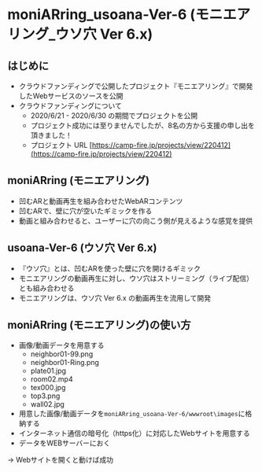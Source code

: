 # moniARring_usoana-Ver-6 (モニエアリング_ウソ穴 Ver 6.x)

## はじめに

- クラウドファンディングで公開したプロジェクト『モニエアリング』で開発したWebサービスのソースを公開
- クラウドファンディングについて
  - 2020/6/21 - 2020/6/30 の期間でプロジェクトを公開
  - プロジェクト成功には至りませんでしたが、8名の方から支援の申し出を頂きました！
  - プロジェクト URL [https://camp-fire.jp/projects/view/220412](https://camp-fire.jp/projects/view/220412)
 
## moniARring (モニエアリング)

- 凹むARと動画再生を組み合わせたWebARコンテンツ
- 凹むARで、壁に穴が空いたギミックを作る
- 動画と組み合わせると、ユーザーに穴の向こう側が見えるような感覚を提供

## usoana-Ver-6 (ウソ穴 Ver 6.x)

- 『ウソ穴』とは、凹むARを使った壁に穴を開けるギミック
- モニエアリングの動画再生に対し、ウソ穴はストリーミング（ライブ配信）とも組み合わせる
- モニエアリングは、ウソ穴 Ver 6.x の動画再生を流用して開発

## moniARring (モニエアリング)の使い方

- 画像/動画データを用意する
  - neighbor01-99.png
  - neighbor01-Ring.png
  - plate01.jpg
  - room02.mp4
  - tex000.jpg
  - top3.png
  - wall02.jpg
- 用意した画像/動画データを`moniARring_usoana-Ver-6/wwwroot\images`に格納する
- インターネット通信の暗号化（https化）に対応したWebサイトを用意する
- データをWEBサーバーにおく

→ Webサイトを開くと動けば成功
